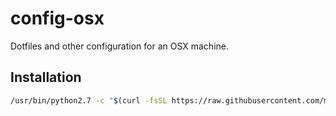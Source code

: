 # config-osx

Dotfiles and other configuration for an OSX machine.


## Installation

```sh
/usr/bin/python2.7 -c "$(curl -fsSL https://raw.githubusercontent.com/montemishkin/config-osx/master/install.py)"
```
